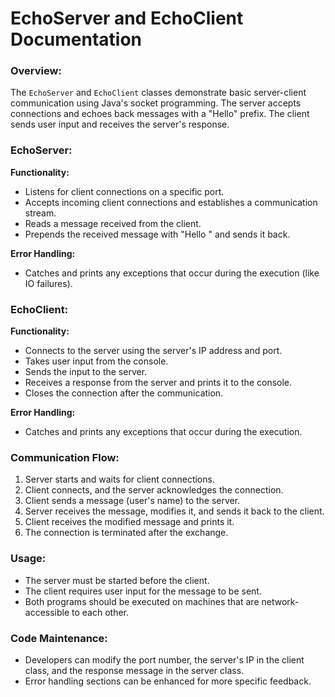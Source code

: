 # EchoServer and EchoClient Documentation

### Overview:
The `EchoServer` and `EchoClient` classes demonstrate basic server-client communication using Java's socket programming. The server accepts connections and echoes back messages with a "Hello" prefix. The client sends user input and receives the server's response.

### EchoServer:

**Functionality:**
- Listens for client connections on a specific port.
- Accepts incoming client connections and establishes a communication stream.
- Reads a message received from the client.
- Prepends the received message with "Hello " and sends it back.

**Error Handling:**
- Catches and prints any exceptions that occur during the execution (like IO failures).

### EchoClient:

**Functionality:**
- Connects to the server using the server's IP address and port.
- Takes user input from the console.
- Sends the input to the server.
- Receives a response from the server and prints it to the console.
- Closes the connection after the communication.

**Error Handling:**
- Catches and prints any exceptions that occur during the execution.

### Communication Flow:
1. Server starts and waits for client connections.
2. Client connects, and the server acknowledges the connection.
3. Client sends a message (user's name) to the server.
4. Server receives the message, modifies it, and sends it back to the client.
5. Client receives the modified message and prints it.
6. The connection is terminated after the exchange.

### Usage:
- The server must be started before the client.
- The client requires user input for the message to be sent.
- Both programs should be executed on machines that are network-accessible to each other.

### Code Maintenance:
- Developers can modify the port number, the server's IP in the client class, and the response message in the server class.
- Error handling sections can be enhanced for more specific feedback.
